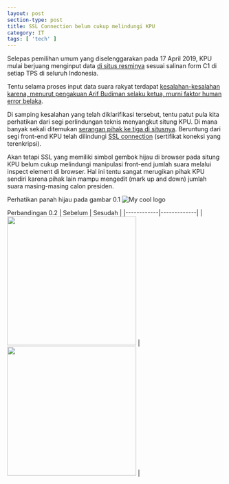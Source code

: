 ```yaml
---
layout: post
section-type: post
title: SSL Connection belum cukup melindungi KPU
category: IT
tags: [ 'tech' ]
---
```


Selepas pemilihan umum yang diselenggarakan pada 17 April 2019, KPU mulai berjuang menginput data <a href="https://pemilu2019.kpu.go.id/#/ppwp/hitung-suara/" target="\_blank">di situs resminya</a> sesuai salinan form C1 di setiap TPS di seluruh Indonesia.

Tentu selama proses input data suara rakyat terdapat <a href="https://nasional.tempo.co/read/1197483/kesalahan-input-data-kpu-murni-human-error/full&view=ok" target="\_blank">kesalahan-kesalahan karena, menurut pengakuan Arif Budiman selaku ketua, murni faktor human error belaka</a>.

Di samping kesalahan yang telah diklarifikasi tersebut, tentu patut pula kita perhatikan dari segi perlindungan teknis menyangkut situng KPU. Di mana banyak sekali ditemukan <a href="https://www.cnnindonesia.com/teknologi/20190424231311-185-389417/kpu-sebut-situsnya-diretas-ratusan-hacker-setiap-hari" target="\_blank">serangan pihak ke tiga di situsnya</a>. Beruntung dari segi front-end KPU telah dilindungi <a href="http://info.ssl.com/article.aspx?id=10241" target="\_blank">SSL connection</a> (sertifikat koneksi yang terenkripsi).

Akan tetapi SSL yang memiliki simbol gembok hijau di browser pada situng KPU belum cukup melindungi manipulasi front-end jumlah suara melalui inspect element di browser. Hal ini tentu sangat merugikan pihak KPU sendiri karena pihak lain mampu mengedit (mark up and down) jumlah suara masing-masing calon presiden.

Perhatikan panah hijau pada gambar 0.1
<img src="https://lh3.googleusercontent.com/xUa1lE8Pl27nY8K7CVl0uiY-dE6nF3zr2YjL5Ead2BE7N9vRvE3LNQEez1uzr0E7JShclhn7t-6clPoy8yZNqMO5aa0YZeS7VX2AAJ3UxFbmWoldTKmO1FcFuVYQGSP3LL1y2k2G_wZ68L1zVQdZtLkFq3OEhvIJmT_u-hifMt8xEYl8DUfa-POh1K-fBjVMxp6kQWS_sMWmKJWe5nKUgnfakqq-N_yhqUhOgCKXWgUWoLze_n1ActISSdoJyatQNLUudm5eTN6-tRsF3j-alIcuqqadB7sHYcCsJHHxhO3To9ODPEq0h_L542Zachq0Py8jzbGiJsb2TQTZIog41JeSXl7-ACfJoxTqawu9WKaqoBcQLi43f6UPjLEuKNQUcJG4IB87SBAjRLe-w-iH6oELlh1Q6UQHWKTJyLaH8dMX90bUU07Tgj88KBUCyoAFHvyzX2o0wFmQ_i-uZZGzlDs06up-wE9BUOoz7-fh9DB9xVNkpDx5etifMGWnmCGOZo4x7yRKrrrLIMmxn94_qFLUShTT6rh-k11ZRjgR7ZaKvTVYlifw6rxLwfRvMqXqvhTcl14Ql1aBFar3i2PAx_ym5rVY2cQkWMdGPF2px6axgIWxgOAAmWOKkKS87vVWjJ_LG7OhEsFe-VZmMqUcRHz1sDGl0g=w1113-h515-no" alt="My cool logo"/>

Perbandingan 0.2
| Sebelum      | Sesudah     |
|------------|-------------|
| <img src="https://lh3.googleusercontent.com/twpc-NeK8RjoPUK7evwN4JnkF3M3-vXN-cDETdWe1wsC-jk2qaC673S45iF8CeFAc41hF4qkODnocEItmrmM2K00TOM-PiRnz6-To7mKW0X6X9IAKaZ3asJBgc3qbccTtvvGZArk9kWukfHjkWlVprrvaRwVFMpjmnpBM0--5ilDTMYvLTeXRtFqiftynHTQfOuPKu9OY8IYZICn_uZB4VodWxr8DCOFoBRxeCXTgM_WgFVqtc0z5YkS7r63CbcOmkaEnM3z6F0JiOq4iywmv2ueuMcDwwVXIfZionjvZecWpz2AakTfNRqt146HrFK7vN_3dkEdML0xP8rAovfvXs-7T0G4kw-tuWnYszPZ3QAZtStRmZTCtBCzDhfy5-Trw3TG_7zC_mC94jRgwxJcYdCUXKCSZ-MnaD-n-NTFCb8-U-gwcUNB4_WInFnl73F6g8NJrfUQmzMcEh_Fa88GHqvha2EJK54ln5RHdCDd5O73_jV0AZVnWgk8Zce9Vr5E_00ClB7_8KmMZmsU9QoFYi07LAxWQ_-F1t9xpMpwcZuSmzSOsp_oWso6UDEzaYY2jotdxb0pVhILy8ykWe_knMPiIC4ZeZQyhINhX53V98POgEvdL4FEQIUjWGTduisr0GEwERn-y7G1oEr2J9QmOFEAHcG2bA=w672-h538-no" width="300"> | <img src="https://lh3.googleusercontent.com/lrhJn5f7yIcWdiQmWVo-4vIq_QZR-TFIbLH5nrESrAkDb32BTiRyjcn0EQ8gSCFm3uuQBYBRQ2y8qkC8-5jS3qnStyonSoLNp-0zMmMfPeulQSvfwXkl2PfvScoAN4RFChfDt1Y6VobxNox2fvTuJA213PPUtsQ_W-BN7WzxjeEQCDAiPM_t1tvGmlGqeIKjHQ-xACwBZJAzgB4q1CqmFaXquEQlE1hDIYk6zcO-lsbM5R0werQJgWyqDPHlfpPNULy-ZtYycEdYVPAcmh4Zvq3GJy2Vc0Zh0KxVGZ_4wRponuSOTVGppV3IUx0tlxtsUHn0uwvuBJvS8yZUKBJcnXaQGe-uVKyV2d07EoTFwr99R3xc-fg17Y--WNn4t--oclmQC9j34X_BfLlF-uu9UaCUScYOpYCmX65bGewzffsSFJQYi9ogMyJVTjVRbMQzjEMxGxD3pHH6fsw931QsfdBpssvL-2QG-eBmRqQZjZVll-fJmkfk7F8_r0_WzNYKu6ifnQSMB_RkYX0Iock4n-lAGC3Vjs5MSL7zSIhMnkrtlrGijS4Yo2zpy0HhA7Es2tEKoRtbujbYvPPJHtS4J7AgA75uajUi-QF24hPxUD653BYzCZIcvFjvyVTkDwFWy9m9nHb5nuhtP5kOUyJR31iNa4YQKQ=w671-h540-no" width="300"> | 
